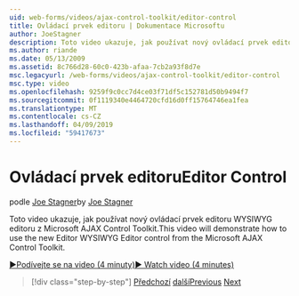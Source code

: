 ```yaml
---
uid: web-forms/videos/ajax-control-toolkit/editor-control
title: Ovládací prvek editoru | Dokumentace Microsoftu
author: JoeStagner
description: Toto video ukazuje, jak používat nový ovládací prvek editoru WYSIWYG editoru z Microsoft AJAX Control Toolkit.
ms.author: riande
ms.date: 05/13/2009
ms.assetid: 8c766d28-60c0-423b-afaa-7cb2a93f8d7e
msc.legacyurl: /web-forms/videos/ajax-control-toolkit/editor-control
msc.type: video
ms.openlocfilehash: 9259f9c0cc7d4ce03f71df5c152781d50b9494f7
ms.sourcegitcommit: 0f1119340e4464720cfd16d0ff15764746ea1fea
ms.translationtype: MT
ms.contentlocale: cs-CZ
ms.lasthandoff: 04/09/2019
ms.locfileid: "59417673"
---
```

# <a name="editor-control"></a><span data-ttu-id="ce882-103">Ovládací prvek editoru</span><span class="sxs-lookup"><span data-stu-id="ce882-103">Editor Control</span></span>

<span data-ttu-id="ce882-104">podle [Joe Stagner](https://github.com/JoeStagner)</span><span class="sxs-lookup"><span data-stu-id="ce882-104">by [Joe Stagner](https://github.com/JoeStagner)</span></span>

<span data-ttu-id="ce882-105">Toto video ukazuje, jak používat nový ovládací prvek editoru WYSIWYG editoru z Microsoft AJAX Control Toolkit.</span><span class="sxs-lookup"><span data-stu-id="ce882-105">This video will demonstrate how to use the new Editor WYSIWYG Editor control from the Microsoft AJAX Control Toolkit.</span></span>

[<span data-ttu-id="ce882-106">&#9654;Podívejte se na video (4 minuty)</span><span class="sxs-lookup"><span data-stu-id="ce882-106">&#9654; Watch video (4 minutes)</span></span>](https://channel9.msdn.com/Blogs/ASP-NET-Site-Videos/editor-control)

> [!div class="step-by-step"]
> <span data-ttu-id="ce882-107">[Předchozí](combo-box.md)
> [další](editor-control-custom.md)</span><span class="sxs-lookup"><span data-stu-id="ce882-107">[Previous](combo-box.md)
[Next](editor-control-custom.md)</span></span>
